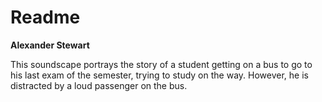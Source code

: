 # Readme

**Alexander Stewart**

This soundscape portrays the story of a student getting on a bus to go to his last exam of the semester, trying to study on the way. However, he is distracted by a loud passenger on the bus.

